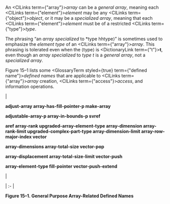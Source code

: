  



An <ClLinks  term={"array"}><i>array</i></ClLinks> can be a *general array*, meaning each <ClLinks  term={"element"}><i>element</i></ClLinks> may be any <ClLinks  term={"object"}><i>object</i></ClLinks>, or it may be a *specialized array*, meaning that each <ClLinks  term={"element"}><i>element</i></ClLinks> must be of a restricted <ClLinks  term={"type"}><i>type</i></ClLinks>. 



The phrasing “an *array specialized* to *type hhtype⟩” is sometimes used to emphasize the *element type* of an <ClLinks  term={"array"}><i>array</i></ClLinks>. This phrasing is tolerated even when the ⟨type⟩ is <DictionaryLink  term={"t"}><b>t</b></DictionaryLink>, even though an *array specialized* to *type t* is a *general array*, not a *specialized array*. 



Figure 15–1 lists some <GlossaryTerm styled={true} term={"defined name"}><i>defined names</i></GlossaryTerm> that are applicable to <ClLinks  term={"array"}><i>array</i></ClLinks> creation, <ClLinks  term={"access"}><i>access</i></ClLinks>, and information operations. 



|<p>**adjust-array array-has-fill-pointer-p make-array** </p><p>**adjustable-array-p array-in-bounds-p svref** </p><p>**aref array-rank upgraded-array-element-type array-dimension array-rank-limit upgraded-complex-part-type array-dimension-limit array-row-major-index vector** </p><p>**array-dimensions array-total-size vector-pop** </p><p>**array-displacement array-total-size-limit vector-push** </p><p>**array-element-type fill-pointer vector-push-extend**</p>|

| :- |





**Figure 15–1. General Purpose Array-Related Defined Names** 







 



 



